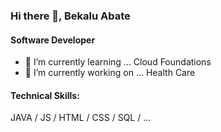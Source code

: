 ###  Hi there 👋, Bekalu Abate

  #### Software Developer

- 🌱 I’m currently learning ... Cloud Foundations
- 💞️ I’m currently working on ... Health Care

#### Technical Skills: 

JAVA / JS / HTML / CSS / SQL / ...

<!---
bekalu954/bekalu954 is a ✨ special ✨ repository because its `README.md` (this file) appears on your GitHub profile.
You can click the Preview link to take a look at your changes.
--->
